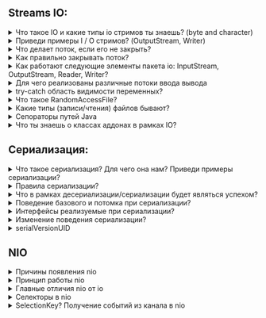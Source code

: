 <h2>Streams IO:</h2>
<details><summary>Что такое IO и какие типы io стримов ты знаешь? (byte and character)</summary>
    <p><b>Потоки ввода-вывода</b> - это абстракция для поставки или потребления информации. Поток ввода-вывода связан с
        физическим устройством ввода-вывода (файл на жестком диске, интернет соединение и тд)
    </p>
    <ul>Виды потоков
        <li><b>Байтовый</b> - средства для управления вводом и выводом отдельных байтов, например, при чтении и записи двоичных данных.
            InputStream, OutputStream - абстрактные классы, определяющие абстрактные методы read() и write() для чтения и записи байт соответственно
        </li>
        <li><b>Символьный</b> - средства управления вводом и выводом отдельных символов. Reader, Writer - абстрактные классы, управляющие потокми ввода/вывода
            символов в Кодировке Юникод.
        </li>
    </ul>
</details>
<details><summary>Приведи примеры I / O стримов? (OutputStream, Writer)</summary>
    <ul>Байтовые:
        <li><b>FileInputStream</b> - читает данные из файла</li>
        <li><b>BufferedInputStream</b> - буферизованный поток ввода</li>
        <li><b>ObjectInputStream</b> - поток ввода объектов</li>
        <li><b>FileOutputStream</b> - поток вывода, записывающий данные в файл</li>
        <li><b>BufferedOutputStream</b> - буферизованный поток вывода</li>
        <li><b>PrintStream</b> - поток вывода, содержащий методы print{) и println()</li>
    </ul>
    <ul>Строковые:
        <li><b>FileReader</b> - Поток ввода, читающий символы из файла</li>
        <li><b>BufferedReader</b> - буферизованный поток ввода символов</li>
        <li><b>FilterReader</b> - Фильтрованный поток чтения</li>
        <li><b>FileWriter</b> - Поток вывода, записывающий символы в файл</li>
        <li><b>BufferedWriter</b> - Буферизированный поток вывода символов</li>
        <li><b>StringWriter</b> - Поток вывода, записывающий символы в строку</li>
    </ul>
</details>
<details><summary>Что делает поток, если его не закрыть?</summary>
    <p>Не закрытый поток использует ресурсы, которые были выделены для него</p>
</details>
<details><summary>Как правильно закрывать поток?</summary>
    <p>Для закрытия потоков используется метод close()</p>
    <p>Потоки в Java могут выбрасывать исключения, по этому работа с ними происходит в блоках try-catch</p>
    <p>Если во время работы с потоком будет выброшено исключение, мы должны в блоке finally вызывать метод close() у экземпляра потока</p>
    <p>Либо, если поток реализует интерфейс AutoCloseable, то мы можем использовать try-catch с ресурсами</p>
</details>
<details><summary>Как работают следующие элементы пакета io: InputStream, OutputStream, Reader, Writer?</summary>
    <p><b>InputStream</b> - абстрактный класс описывающий абстрактный метод read(), является суперклассом для всех классов,
        которые представляют поток чтения байт
        <ul>Методы:
            <li><b>abstract int read() throws IOException</b> - возвращает целочисленное представление следующего байта в потоке. Когда в потоке не останется доступных для чтения байтов, данный метод возвратит число -1</li>
            <li><b>int read(byte b[]) throws IOException</b> - считывает байты из потока в массив buffer. После чтения возвращает число считанных байтов. Если ни одного байта не было считано, то возвращается число -1</li>
            <li><b>int read(byte[] buffer, int offset, int length)</b> - считывает некоторое количество байтов, равное length, из потока в массив buffer. При этом считанные байты помещаются в массиве, начиная со смещения offset, то есть с элемента buffer[offset]. Метод возвращает число успешно прочитанных байтов</li>
            <li><b>void close() throws IOException</b> - закрывает поток</li>
            <li><b>int available() throws IOException</b> - возвращает количество байтов, доступных для чтения в потоке</li>
            <li><b>long skip(long n) throws IOException</b> - пропускает в потоке при чтении некоторое количество байт, которое равно number</li>
        </ul>
    </p>
    <p><b>OutputStream</b> - абстрактный класс описывающий абстрактный метод write(), является суперклассом для всех классов,
        которые представляют поток вывода байт.
        <ul>Методы:
            <li><b>abstract void write(int b) throws IOException</b> - записывает в выходной поток один байт, который представлен целочисленным параметром b</li>
            <li><b>void write(byte buffer[]) throws IOException</b> - записывает в выходной поток массив байтов buffer</li>
            <li><b>void write(byte[] buffer, int offset, int length)</b> - записывает в выходной поток некоторое число байтов, равное length, из массива buffer, начиная со смещения offset, то есть с элемента buffer[offset]</li>
            <li><b>void close() throws IOException</b> - закрывает поток</li>
            <li><b>void flush() throws IOException</b> - очищает буфер вывода, записывая все его содержимое</li>
        </ul>
    </p>
    <p><b>Reader</b> - абстрактный класс для чтения потоков символов. Его подклассы должны реализовать методы read() и close()</p>
    <p><b>Writer</b> - абстрактный класс для записи символов в поток. Его подклассы должны реализовать методы write(char[], int, int), flush() и close()</p>
</details>
<details><summary>Для чего реализованы различные потоки ввода вывода</summary>
    <p>Если мы работаем с потоками представляющие текстовую информацию, удобней использовать символьные потоки. И если работает с байтами либо с бинарной информацией, то
        надо использовать байтовые потоки
    </p>
    <p>Существуют различные реализации, так как источник или приемник информации может быть разный (файл на диске, порт сетевой карты, usb интерфейс ПК и тд)
        каждый этот источник/приемник работает по разному, для этого и нужны разные реализации
    </p>
</details>
<details><summary>try-catch область видимости переменных?</summary>
    <p>Блоки try-catch-finally создают свои отдельные области видимости. Всё что объявленно в try не будет доступно в catch или finally</p>
    <p>всё что объявленно в блоке ресурсов, будет доступно в блоке try</p>
</details>
<details><summary>Что такое RandomAccessFile?</summary>
    <a href="https://docs.oracle.com/javase/7/docs/api/java/io/RandomAccessFile.html">RandomAccessFile - docs</a><br>
    <a href="https://www.baeldung.com/java-write-to-file#write-with-randomaccessfile">RandomAccessFile - Baeldung</a>
    <p>Позволяет перемещаться по файлу, читать из него или писать в него</p>
</details>
<details><summary>Какие типы (записи/чтения) файлов бывают?</summary>
    <p>У файлов есть может быть атрибут "только для чтения". Такой файл можно открыть и просмотреть, как и любой другой файл, но запись в файл будет невозможна</p>
</details>
<details><summary>Сепораторы путей Java</summary>
    <p>Для разных ОС сепораторы могут быть разные, но / - будет работать везде и \\ : <br>
        "если в качестве такого разделителя используется знак косой
        черты(/) в версии Java для Windows, путь к файлу будет все равно сформирован правильно. Не
        следует, однако, забывать, что для употребления знака обратной косой черты(\) в символьных
        строках под Windows его следует экранировать в виде управляющей последовательности(\\)."
    </p>
</details>
<details><summary>Что ты знаешь о классах аддонах в рамках IO?</summary>
    <p>В IO существуют классы буферизированных потоков такие как InputBufferedStream, OutputBufferedStream, BufferedReader и BufferedReader. Они обеспечивают более быструю
        работы с потоками, т.к. для буфера выделяется память, а чтение/запись из памяти гораздо быстрей, чем, например, из файла. Так же производительность достигается
        за счет возможности одновременного ввода-вывода в поток
    </p>
</details>
<h2>Сериализация:</h2>
<details><summary>Что такое сериализация? Для чего она нам? Приведи примеры сериализации?</summary>
    <p>Это процесс записи состояния объектов в поток вывода байтов с возможностью дальнейшего восстановления</p>
    <p>Сериализация нужна, для обмена данными, между машинами. Например, нам нужно передать объект по сети, мы его сериализуем в поток байт, передаем по сети,
        на другой машине принимают этот поток и десериализуют обратно в поток. Так же происходит поддержка кроссплатформенности
    </p>
    <p>Для сериализации объектов, класс этого объекта должен реализовывать интерфейс маркер <b>Serializable</b></p>
    <p>Значения полей, которые не нужно сериализовать, помечаются модификатором <b>transirnt</b></p>
</details>
<details><summary>Правила сериализации?</summary>
    <ul>transient используется для:
        <li>полей, которые несут приватную информацию (пароли)</li>
        <li>полей, которые вычисляются проограммно, в зависимости от других полей</li>
        <li>полей, которые не влияют на состояние объекта, служебная информация или информация для дебага</li>
        <li>полей, классы которых не реализуют интерфейс Serializable (логгеры, потоки ввода-вывода, объекты, которые хранят соединения с базой данных и прочие служебные классы)</li>
    </ul>
</details>
<details><summary>Что в рамках десериализации/сериализации будет являться успехом?</summary>
    <p>Когда мы получим после десериализации состояние объекта, которое было до сериализации и удовлетворяющее бизнесс требованиям которые заложены при разработке</p>
</details>
<details><summary>Поведение базового и потомка при сериализации?</summary>
    <p>1. Если родительский класс будет реализовывать Serializable, то и потомок этого класса тоже будет сеарелизуемым</p>
    <p>2. Если класс родитель не будет серивлизуемым, а потомок буде, то для успешной десериализации, надо чтоб у класса родителя был конструктор без параметров</p>
</details>
<details><summary>Интерфейсы реализуемые при сериализации?</summary>
    <p><b>Serializable</b> - интерфейс маркер, без методов</p>
    <p><b>Externalizable</b> - интерфейс содержит два метода, которые необходимо реализовать – writeExternal(ObjectOutput) и readExternal(ObjectInput). В этих методах как раз и находится логика сериализации/десериализации</p>
</details>
<details><summary>Изменение поведения сериализации?</summary>
    <p>Ключевое слово <b>transient</b> служит для определения полей, которые не надо сериализовать. Таким образом служит для изменения поведения сериализации.
        При десериализации эти поля будут заполнены начальными значениями (null). Но в классе, объекты которого, мы собираемся сериализовать, можно описать 2 метода, такие как:
        writeObject, readObject в которых можно указать действия при сериализации или десериализации, определить инициализацию значений по умолчанию
    </p>
</details>
<details><summary>serialVersionUID</summary>
    <a href="https://www.baeldung.com/java-serial-version-uid">What is the serialVersionUID?</a>
    <a href="https://javarush.ru/groups/posts/1034-zachem-ispoljhzovatjh-serialversionuid-vnutri-serializable-klassa-v-java">Зачем использовать SerialVersionUID внутри Serializable класса в Java</a><br>
    <p>serialVersionUID используется для сравнения, что сериализуемый класс и сериализованный объект совместимы. Тк класс может быть изменен</p>
    <p>Если мы сериализуем экземпляр класса, и потом изменим класс, при десериализации получим исключение </p>
</details>
<h2>NIO</h2>
<details><summary>Причины появления nio</summary>
    <p>Для улучшения производительности, и работа в многопоточных средах</p>
    <a href="https://www.tune-it.ru/web/ivanuskov/blog/-/blogs/java-nio">Java NIO</a>
    <ul>Особенности nio:
        <li><b>Неблокирующий</b> - не ожидает появления данных в канале, а получает уже имеющиеся в нём данные, если их нет - не получает ничего, после этого программа может перейти к исполнению следующих инструкций</li>
        <li><b>Асинхронный</b> - данные в канал поступают независимо от программы - достаточно связать канал с источником данных, и при их появлении они будут "кэшироваться" в нём. Операция чтения из канала просто получит уже имеющиеся в нём данные</li>
        <li><b>Буфер-ориентированный</b> - работает с буферами, которые можно воспринимать как высокоуровневые обёртки над массивом байт. В отличие от буферизации в том же BufferedInputStream'е (и прочих Buffered*), программисту даётся полный контроль над буфером: существует большое число методов по модификации его содержимого, навигации</li>
    </ul>
</details>
<details><summary>Принцип работы nio</summary>
    <p>Система ввода-вывода NIO построена на двух основополагающих элементах: буферах и каналах. В буфере хранятся данные, 
        а канал предоставляет открытое соединение с устройством ввода-вывода, например файлом или сокетом. В общем, для применения системы ввода-вывода NIO
        требуется получить канал для устройства ввода-вывода и буфер для хранения данных. После этого можно оперировать буфером, вводя или выводя данные по мере надобности.
    </p>
    <p><b>Буфер</b> - буферы являются подклассами класса Buffer.</p>
    <p><b>Канал</b> - представляет открытое соединение с источником или адресатом ввода-вывода. Классы каналов реализуют интерфейс Channel, расширяющий интерфейс Closeable, а также
интерфейс AutoCloseable.</p>
</details>
<details><summary>Главные отличия nio от io</summary>
    <a href="https://habr.com/ru/post/235585/">Основные отличия Java IO и Java NIO</a>
    <ul>
        <li>IO - потокаариентированный, NIO - буфероариентированный</li>
        <li>IO - блокирующий (синхронный) (останавливает поток выполнения, пока работает поток ввода/вывода), NIO (асинхронный) - не блокирует</li>
    </ul>
</details>
<details><summary>Селекторы в nio</summary>
    <img src="https://habrastorage.org/r/w1560/files/a94/67c/af7/a9467caf787342a5989544393b1af488.png"><br>
    <p>Селекторы в Java NIO позволяют одному потоку выполнения мониторить несколько каналов ввода</p>
    <p>Понимание: есть три железнодорожных пути (каналы), на каждый из них в любой момент времени может прибыть поезд (данные из буфера), на каждом 
        пути постоянно ожидает сотрудник вокзала (поток выполнения), задача которого – обслуживание прибывшего поезда. В результате трое сотрудников постоянно 
        находятся на вокзале даже если там вообще нет поездов. Вариант с селектором: ситуация та же, но для каждой платформы есть индикатор, сигнализирующий сотруднику 
        вокзала (поток выполнения) о прибытии поезда. Таким образом на вокзале достаточно присутствия одного сотрудника
    </p>
</details>
<details><summary>SelectionKey? Получение событий из канала в nio</summary>
    <a href="https://www.baeldung.com/java-nio-selector">Introduction to the Java NIO Selector</a><br>
    <p><b>Селектор</b> - предоставляет механизм для мониторинга одного или нескольких каналов NIO и распознавания, когда один или несколько становятся доступными для передачи данных</p>
    <p>Таким образом, один поток может использоваться для управления несколькими каналами и, следовательно, несколькими сетевыми соединениями</p>
    <p><b>SelectionKey</b> - содержит данные о регистрации канала</p>
    <ul>Selection keys:
        <li><b>Connect</b> - когда клиент пытается подключиться к серверу. SelectionKey.OP_CONNECT</li>
        <li><b>Accept</b> - когда сервер принимает соединение от клиента. SelectionKey.OP_ACCEPT</li>
        <li><b>Read</b> - когда сервер готов читать из канала. SelectionKey.OP_READ</li>
        <li><b>Write</b> - когда сервер готов писать в канал. SelectionKey.OP_WRITE</li>
    </ul>
</details>